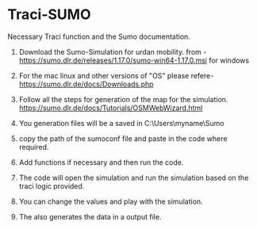 # Traci-SUMO
Necessary Traci function and the Sumo documentation. 

1. Download the Sumo-Simulation for urdan mobility. from - https://sumo.dlr.de/releases/1.17.0/sumo-win64-1.17.0.msi for windows
2. For the mac linux and other versions of "OS" please refere- https://sumo.dlr.de/docs/Downloads.php
3. Follow all the steps for generation of the map for the simulation. https://sumo.dlr.de/docs/Tutorials/OSMWebWizard.html
4. You generation files will be a saved in   C:\Users\myname\Sumo
5. copy the path of the sumoconf file and paste in the code where required.
6. Add functions if necessary and then run the code.

7. The code will open the simulation and run the simulation based on the traci logic provided.

8. You can change the values and play with the simulation.

9. The also generates the data in a output file.
    
